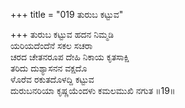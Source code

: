 +++
title = "019 ತುರುಬ ಕಟ್ಟುವ"

+++
ತುರುಬ ಕಟ್ಟುವ ಹದನ ನಿಮ್ಮಡಿ  
ಯರಿಯದೆಂದೆನೆ ಸಕಲ ಸಚರಾ  
ಚರದ ಚೇತನರೂಪ ದೇಹಿ ನಿಕಾಯ ಕೃತಸಾಕ್ಷಿ   
ತರಿದು ದುಶ್ಯಾಸನನ ವಕ್ಷದೊ  
ಳೊರೆವ ರಕುತದೊಳದ್ದಿ ಕಟ್ಟುವ   
ದುರುಬನರಿಯಾ ಕೃಷ್ಣಯೆಂದಳು ಕಮಲಮುಖಿ ನಗುತ      ॥19॥